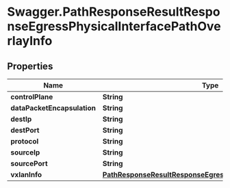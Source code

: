 # Swagger.PathResponseResultResponseEgressPhysicalInterfacePathOverlayInfo

## Properties
Name | Type | Description | Notes
------------ | ------------- | ------------- | -------------
**controlPlane** | **String** |  | [optional] 
**dataPacketEncapsulation** | **String** |  | [optional] 
**destIp** | **String** |  | [optional] 
**destPort** | **String** |  | [optional] 
**protocol** | **String** |  | [optional] 
**sourceIp** | **String** |  | [optional] 
**sourcePort** | **String** |  | [optional] 
**vxlanInfo** | [**PathResponseResultResponseEgressPhysicalInterfaceVxlanInfo**](PathResponseResultResponseEgressPhysicalInterfaceVxlanInfo.md) |  | [optional] 


